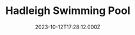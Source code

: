---
date: 2023-10-12T17:28:12.000Z
title: Hadleigh Swimming Pool
latitude: 52.04454122139633
longitude: 0.9586564785024496
category: checkin
---